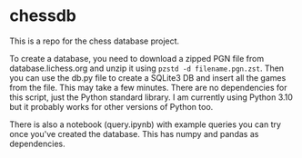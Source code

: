 # chessdb

This is a repo for the chess database project. 

To create a database, you need to download a zipped PGN file from database.lichess.org and unzip it using `pzstd -d filename.pgn.zst`. Then you can use the db.py file to create a SQLite3 DB and insert all the games from the file. This may take a few minutes. There are no dependencies for this script, just the Python standard library. I am currently using Python 3.10 but it probably works for other versions of Python too.

There is also a notebook (query.ipynb) with example queries you can try once you've created the database. This has numpy and pandas as dependencies. 